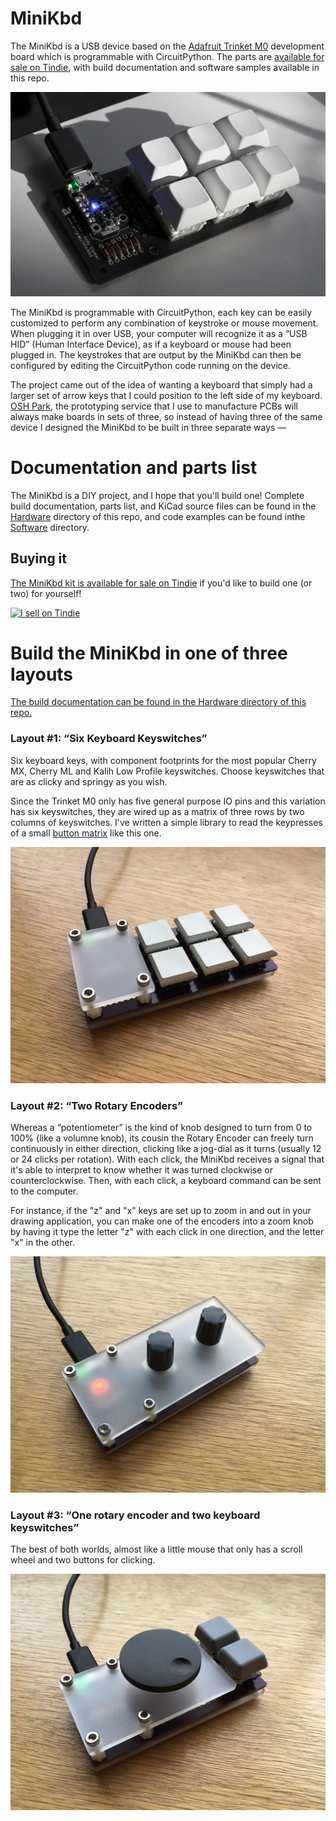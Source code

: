 # MiniKbd

The MiniKbd is a USB device based on the [Adafruit Trinket M0](https://learn.adafruit.com/adafruit-trinket-m0-circuitpython-arduino) development board which is programmable with CircuitPython. The parts are [available for sale on Tindie](https://www.tindie.com/products/andyclymer/minikbd-little-diy-mechanical-keyboard-kit/), with build documentation and software samples available in this repo.

![MiniKbd](/images/six-key-black.jpg)

The MiniKbd is programmable with CircuitPython, each key can be easily customized to perform any combination of keystroke or mouse movement. When plugging it in over USB, your computer will recognize it as a “USB HID” (Human Interface Device), as if a keyboard or mouse had been plugged in. The keystrokes that are output by the MiniKbd can then be configured by editing the CircuitPython code running on the device.

The project came out of the idea of wanting a keyboard that simply had a larger set of arrow keys that I could position to the left side of my keyboard. [OSH Park](http://www.oshpark.com), the prototyping service that I use  to manufacture PCBs will always make boards in sets of three, so instead of having three of the same device I designed the MiniKbd to be built in three separate ways —

# Documentation and parts list

The MiniKbd is a DIY project, and I hope that you'll build one! Complete build documentation, parts list, and KiCad source files can be found in the [Hardware](./Hardware) directory of this repo, and code examples can be found inthe [Software](./Software) directory.

## Buying it
[The MiniKbd kit is available for sale on Tindie](https://www.tindie.com/products/andyclymer/minikbd-little-diy-mechanical-keyboard-kit/) if you'd like to build one (or two) for yourself!

<a href="https://www.tindie.com/stores/andyclymer/?ref=offsite_badges&utm_source=sellers_andyclymer&utm_medium=badges&utm_campaign=badge_medium"><img src="https://d2ss6ovg47m0r5.cloudfront.net/badges/tindie-mediums.png" alt="I sell on Tindie" width="150" height="78"></a>


# Build the MiniKbd in one of three layouts

[The build documentation can be found in the Hardware directory of this repo.](./Hardware)

### Layout #1: “Six Keyboard Keyswitches”

Six keyboard keys, with component footprints for the most popular Cherry MX, Cherry ML and Kalih Low Profile keyswitches. Choose keyswitches that are as clicky and springy as you wish.

Since the Trinket M0 only has five general purpose IO pins and this variation has six keyswitches, they are wired up as a matrix of three rows by two columns of keyswitches. I've written a simple library to read the keypresses of a small [button matrix](https://github.com/andyclymer/circuitpython_libs/tree/master/buttonMatrix) like this one.

![MiniKbd with six keyswitches](/images/six-key-enclosure.jpg)

### Layout #2: “Two Rotary Encoders”

Whereas a “potentiometer” is the kind of knob designed to turn from 0 to 100% (like a volumne knob), its cousin the Rotary Encoder can freely turn continuously in either direction, clicking like a jog-dial as it turns (usually 12 or 24 clicks per rotation). With each click, the MiniKbd receives a signal that it's able to interpret to know whether it was turned clockwise or counterclockwise. Then, with each click, a keyboard command can be sent to the computer.

For instance, if the "z" and "x" keys are set up to zoom in and out in your drawing application, you can make one of the encoders into a zoom knob by having it type the letter "z" with each click in one direction, and the letter "x" in the other. 

![MiniKbd with two encoders](/images/two-encoder-enclosure.jpg)
### Layout #3: “One rotary encoder and two keyboard keyswitches”

The best of both worlds, almost like a little mouse that only has a scroll wheel and two buttons for clicking.

![MiniKbd with one encoder and two keys](/images/two-key-enclosure.jpg)
